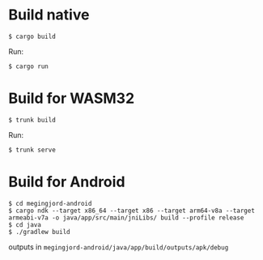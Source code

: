 # Build native

```
$ cargo build
```

Run:

```
$ cargo run
```

# Build for WASM32

```
$ trunk build
```

Run:

```
$ trunk serve
```

# Build for Android

```
$ cd megingjord-android
$ cargo ndk --target x86_64 --target x86 --target arm64-v8a --target armeabi-v7a -o java/app/src/main/jniLibs/ build --profile release
$ cd java
$ ./gradlew build
```

outputs in `megingjord-android/java/app/build/outputs/apk/debug`
